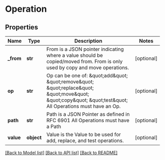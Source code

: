 # Operation

## Properties
Name | Type | Description | Notes
------------ | ------------- | ------------- | -------------
**_from** | **str** | From is a JSON pointer indicating where a value should be copied/moved from.  From is only used by copy and move operations. | [optional] 
**op** | **str** | Op can be one of: \&quot;add\&quot; \&quot;remove\&quot; \&quot;replace\&quot; \&quot;move\&quot; \&quot;copy\&quot; \&quot;test\&quot; All Operations must have an Op. | [optional] 
**path** | **str** | Path is a JSON Pointer as defined in RFC 6901 All Operations must have a Path | [optional] 
**value** | **object** | Value is the Value to be used for add, replace, and test operations. | [optional] 

[[Back to Model list]](../README.md#documentation-for-models) [[Back to API list]](../README.md#documentation-for-api-endpoints) [[Back to README]](../README.md)


